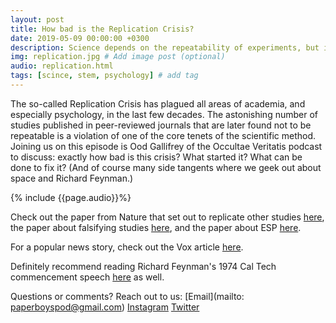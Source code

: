 ```yaml
---
layout: post
title: How bad is the Replication Crisis?
date: 2019-05-09 00:00:00 +0300
description: Science depends on the repeatability of experiments, but it turns out many high-profile studies are not repeatable... # Add post description (shows up as description on social media posts)
img: replication.jpg # Add image post (optional)
audio: replication.html
tags: [scince, stem, psychology] # add tag
---
```


The so-called Replication Crisis has plagued all areas of academia, and especially psychology, in the last few decades. The astonishing number of studies published in peer-reviewed journals that are later found not to be repeatable is a violation of one of the core tenets of the scientific method. Joining us on this episode is Ood Gallifrey of the Occultae Veritatis podcast to discuss: exactly how bad is this crisis? What started it? What can be done to fix it? (And of course many side tangents where we geek out about space and Richard Feynman.)

{% include {{page.audio}}%}

Check out the paper from Nature that set out to replicate other studies [here](https://www.nature.com/articles/s41562-018-0399-z), the paper about falsifying studies [here](https://www.ncbi.nlm.nih.gov/pmc/articles/PMC2685008/), and the paper about ESP [here](http://psychology.okstate.edu/faculty/jgrice/psyc3214/Bem_Psi_2011.pdf).

For a popular news story, check out the Vox article [here](https://www.vox.com/science-and-health/2018/8/27/17761466/psychology-replication-crisis-nature-social-science).

Definitely recommend reading Richard Feynman's 1974 Cal Tech commencement speech [here](http://calteches.library.caltech.edu/51/2/CargoCult.htm) as well.

Questions or comments? Reach out to us: [Email](mailto: paperboyspod@gmail.com) [Instagram](https://www.instagram.com/paperboyspod/) [Twitter](https://twitter.com/PaperBoysPod)